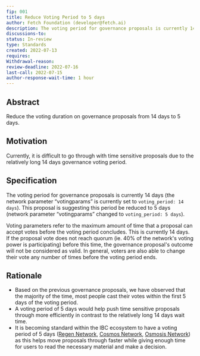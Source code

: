 ```yaml
---
fip: 001
title: Reduce Voting Period to 5 days
author: Fetch Foundation (developer@fetch.ai)
description: The voting period for governance proposals is currently 14 days. This proposal suggests reducing this to 5 days.
discussions-to:
status: In-review
type: Standards
created: 2022-07-13
requires:
Withdrawal-reason:
review-deadline: 2022-07-16
last-call: 2022-07-15
author-response-wait-time: 1 hour
---
```

## Abstract

Reduce the voting duration on governance proposals from 14 days to 5 days.

## Motivation

Currently, it is difficult to go through with time sensitive proposals due to the relatively long 14 days governance voting period.

## Specification

The voting period for governance proposals is currently 14 days (the network parameter “votingparams” is currently set to `voting_period: 14 days`). This proposal is suggesting this period be reduced to 5 days (network parameter “votingparams” changed to `voting_period: 5 days`).

Voting parameters refer to the maximum amount of time that a proposal can accept votes before the voting period concludes. This is currently 14 days. If the proposal vote does not reach quorum (ie. 40% of the network's voting power is participating) before this time, the governance proposal's outcome will not be considered as valid. In general, voters are also able to change their vote any number of times before the voting period ends.

## Rationale

- Based on the previous governance proposals, we have observed that the majority of the time, most people cast their votes within the first 5 days of the voting period.
- A voting period of 5 days would help push time sensitive proposals through more efficiently in contrast to the relatively long 14 days wait time.
- It is becoming standard within the IBC ecosystem to have a voting period of 5 days ([Regen Network](https://forum.regen.network/discussion/3762-governance-window-repost-from-discourse-forum?comment=15409), [Cosmos Network](https://github.com/cosmos/cosmos-sdk/issues/10014), [Osmosis Network](https://www.mintscan.io/osmosis/proposals/183)) as this helps move proposals through faster while giving enough time for users to read the necessary material and make a decision.
